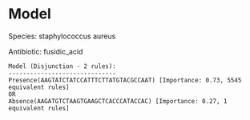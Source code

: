 
# Model

Species: staphylococcus aureus

Antibiotic: fusidic_acid

```
Model (Disjunction - 2 rules):
------------------------------
Presence(AAGTATCTATCCATTTCTTATGTACGCCAAT) [Importance: 0.73, 5545 equivalent rules]
OR
Absence(AAGATGTCTAAGTGAAGCTCACCCATACCAC) [Importance: 0.27, 1 equivalent rules]

```

